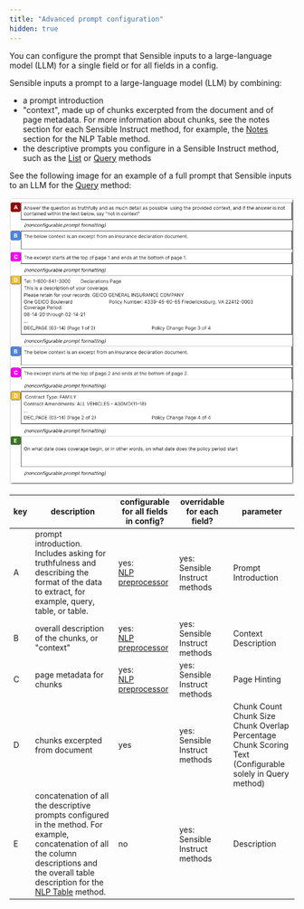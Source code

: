```yaml
---
title: "Advanced prompt configuration"
hidden: true
---
```


You can configure the prompt that Sensible inputs to a large-language model (LLM) for a single field or for all fields in a config.

Sensible inputs a prompt to a large-language model (LLM) by combining:

- a prompt introduction
- "context", made up of chunks excerpted from the document and of page metadata. For more information about chunks, see the notes section for each Sensible Instruct method, for example, the [Notes](doc:nlp-table#notes) section for the NLP Table method.
- the descriptive prompts you configure in a Sensible Instruct method, such as the [List](doc:list) or [Query](doc:question) methods

See the following image for an example of a full prompt that Sensible inputs to an LLM for the [Query](doc:question) method: 

![Click to enlarge](https://raw.githubusercontent.com/sensible-hq/sensible-docs/main/readme-sync/assets/v0/images/final/llm_prompt.png)



| key  | description                                                  | configurable for all fields in config? | overridable for each field?        | parameter                                                    |
| ---- | ------------------------------------------------------------ | -------------------------------------- | ---------------------------------- | ------------------------------------------------------------ |
| A    | prompt introduction. Includes asking for truthfulness and describing the format of the data to extract, for example, query, table, or table. | yes:<br/>[NLP preprocessor](doc:nlp)   | yes:<br/>Sensible Instruct methods | Prompt Introduction                                          |
| B    | overall description of the chunks, or "context"              | yes:<br/>[NLP preprocessor](doc:nlp)   | yes:<br/>Sensible Instruct methods | Context Description                                          |
| C    | page metadata for chunks                                     | yes:<br/>[NLP preprocessor](doc:nlp)   | yes:<br/>Sensible Instruct methods | Page Hinting                                                 |
| D    | chunks excerpted from document                               | yes                                    | yes:<br/>Sensible Instruct methods | Chunk Count<br/>Chunk Size<br/>Chunk Overlap Percentage<br/>Chunk Scoring Text (Configurable solely in Query method)<br/> |
| E    | concatenation of all the descriptive prompts configured in the method. For example, concatenation of all the column descriptions and the overall table description for the [NLP Table](doc:nlp-table) method. | no                                     | yes:<br/>Sensible Instruct methods | Description                                                  |

